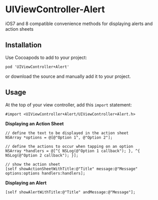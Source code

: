 # UIViewController-Alert

iOS7 and 8 compatible convenience methods for displaying alerts and action sheets

## Installation 

Use Cocoapods to add to your project:
```
pod 'UIViewController+Alert'
```
or download the source and manually add it to your project.


## Usage
At the top of your view controller, add this `import` statement:
```
#import <UIViewController+Alert/UIViewController+Alert.h>
```
**Displaying an Action Sheet**
```
// define the text to be displayed in the action sheet
NSArray *options = @[@"Option 1", @"Option 2"];

// define the actions to occur when tapping on an option
NSArray *handlers = @[^{ NSLog(@"Option 1 callback"); }, ^{ NSLog(@"Option 2 callback"); }];

// show the action sheet
[self showActionSheetWithTitle:@"Title" message:@"Message" options:options handlers:handlers];
```

**Displaying an Alert**
```
[self showAlertWithTitle:@"Title" andMessage:@"Message"];
```
